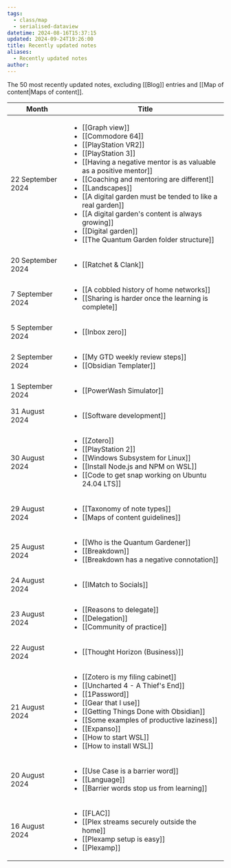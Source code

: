 ```yaml
---
tags:
  - class/map
  - serialised-dataview
datetime: 2024-08-16T15:37:15
updated: 2024-09-24T19:26:00
title: Recently updated notes
aliases:
  - Recently updated notes
author:
---
```

The 50 most recently updated notes, excluding [[Blog]] entries and [[Map of content|Maps of content]].

<!-- QueryToSerialize: table without id row.key as Month, rows.file.link as Title from "Quartz/notes" and -#class/blog sort date(default(updated,datetime)) desc limit 50 flatten dateformat(default(updated,datetime),"yyyy-MM") as month group by dateformat(default(updated, datetime),"d MMMM y") sort default(rows.updated,rows.datetime) desc -->
<!-- SerializedQuery: table without id row.key as Month, rows.file.link as Title from "Quartz/notes" and -#class/blog sort date(default(updated,datetime)) desc limit 50 flatten dateformat(default(updated,datetime),"yyyy-MM") as month group by dateformat(default(updated, datetime),"d MMMM y") sort default(rows.updated,rows.datetime) desc -->

| Month             | Title                                                                                                                                                                                                                                                                                                                                                                                                                                                                                                                                                                                                                                                                                                                                                                                                                                                                                                                                                                                                 |
| ----------------- | ----------------------------------------------------------------------------------------------------------------------------------------------------------------------------------------------------------------------------------------------------------------------------------------------------------------------------------------------------------------------------------------------------------------------------------------------------------------------------------------------------------------------------------------------------------------------------------------------------------------------------------------------------------------------------------------------------------------------------------------------------------------------------------------------------------------------------------------------------------------------------------------------------------------------------------------------------------------------------------------------------- |
| 22 September 2024 | <ul><li>[[Graph view]]</li><li>[[Commodore 64]]</li><li>[[PlayStation VR2]]</li><li>[[PlayStation 3]]</li><li>[[Having a negative mentor is as valuable as a positive mentor]]</li><li>[[Coaching and mentoring are different]]</li><li>[[Landscapes]]</li><li>[[A digital garden must be tended to like a real garden]]</li><li>[[A digital garden's content is always growing]]</li><li>[[Digital garden]]</li><li>[[The Quantum Garden folder structure]]</li></ul> |
| 20 September 2024 | <ul><li>[[Ratchet & Clank]]</li></ul>                                                                                                                                                                                                                                                                                                                                                                                                                                                                                                                                                                                                                                                                                                                                                                                                                                                                                                                               |
| 7 September 2024  | <ul><li>[[A cobbled history of home networks]]</li><li>[[Sharing is harder once the learning is complete]]</li></ul>                                                                                                                                                                                                                                                                                                                                                                                                                                                                                                                                                                                                                                                                                                                                                           |
| 5 September 2024  | <ul><li>[[Inbox zero]]</li></ul>                                                                                                                                                                                                                                                                                                                                                                                                                                                                                                                                                                                                                                                                                                                                                                                                                                                                                                                                         |
| 2 September 2024  | <ul><li>[[My GTD weekly review steps]]</li><li>[[Obsidian Templater]]</li></ul>                                                                                                                                                                                                                                                                                                                                                                                                                                                                                                                                                                                                                                                                                                                                                                                                                                     |
| 1 September 2024  | <ul><li>[[PowerWash Simulator]]</li></ul>                                                                                                                                                                                                                                                                                                                                                                                                                                                                                                                                                                                                                                                                                                                                                                                                                                                                                                                       |
| 31 August 2024    | <ul><li>[[Software development]]</li></ul>                                                                                                                                                                                                                                                                                                                                                                                                                                                                                                                                                                                                                                                                                                                                                                                                                                                                                                                     |
| 30 August 2024    | <ul><li>[[Zotero]]</li><li>[[PlayStation 2]]</li><li>[[Windows Subsystem for Linux]]</li><li>[[Install Node.js and NPM on WSL]]</li><li>[[Code to get snap working on Ubuntu 24.04 LTS]]</li></ul>                                                                                                                                                                                                                                                                                                                                                                                                                                                                                                                                                                             |
| 29 August 2024    | <ul><li>[[Taxonomy of note types]]</li><li>[[Maps of content guidelines]]</li></ul>                                                                                                                                                                                                                                                                                                                                                                                                                                                                                                                                                                                                                                                                                                                                                                                                                             |
| 25 August 2024    | <ul><li>[[Who is the Quantum Gardener]]</li><li>[[Breakdown]]</li><li>[[Breakdown has a negative connotation]]</li></ul>                                                                                                                                                                                                                                                                                                                                                                                                                                                                                                                                                                                                                                                                                                                                             |
| 24 August 2024    | <ul><li>[[IMatch to Socials]]</li></ul>                                                                                                                                                                                                                                                                                                                                                                                                                                                                                                                                                                                                                                                                                                                                                                                                                                                                                                                           |
| 23 August 2024    | <ul><li>[[Reasons to delegate]]</li><li>[[Delegation]]</li><li>[[Community of practice]]</li></ul>                                                                                                                                                                                                                                                                                                                                                                                                                                                                                                                                                                                                                                                                                                                                                                                         |
| 22 August 2024    | <ul><li>[[Thought Horizon (Business)]]</li></ul>                                                                                                                                                                                                                                                                                                                                                                                                                                                                                                                                                                                                                                                                                                                                                                                                                                                                                                         |
| 21 August 2024    | <ul><li>[[Zotero is my filing cabinet]]</li><li>[[Uncharted 4 - A Thief's End]]</li><li>[[1Password]]</li><li>[[Gear that I use]]</li><li>[[Getting Things Done with Obsidian]]</li><li>[[Some examples of productive laziness]]</li><li>[[Expanso]]</li><li>[[How to start WSL]]</li><li>[[How to install WSL]]</li></ul>                                                                                                                                                                                                                                                                                                     |
| 20 August 2024    | <ul><li>[[Use Case is a barrier word]]</li><li>[[Language]]</li><li>[[Barrier words stop us from learning]]</li></ul>                                                                                                                                                                                                                                                                                                                                                                                                                                                                                                                                                                                                                                                                                                                                                   |
| 16 August 2024    | <ul><li>[[FLAC]]</li><li>[[Plex streams securely outside the home]]</li><li>[[Plexamp setup is easy]]</li><li>[[Plexamp]]</li></ul>                                                                                                                                                                                                                                                                                                                                                                                                                                                                                                                                                                                                                                                                                                                 |
<!-- SerializedQuery END -->

